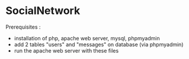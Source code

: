 # SocialNetwork

Prerequisites :
- installation of php, apache web server, mysql, phpmyadmin
- add 2 tables "users" and "messages" on database (via phpmyadmin)
- run the apache web server with these files

